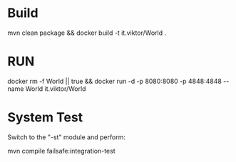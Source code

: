 # Build
mvn clean package && docker build -t it.viktor/World .

# RUN

docker rm -f World || true && docker run -d -p 8080:8080 -p 4848:4848 --name World it.viktor/World 

# System Test

Switch to the "-st" module and perform:

mvn compile failsafe:integration-test